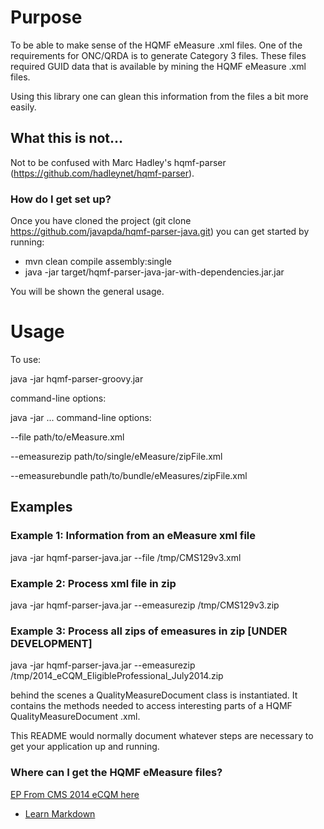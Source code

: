 # Purpose #
To be able to make sense of the HQMF eMeasure .xml files.  One of the requirements for ONC/QRDA is to generate Category 3 files.  These files required GUID data that is available by mining the HQMF eMeasure .xml files.

Using this library one can glean this information from the files a bit more easily.

## What this is not... ##
 Not to be confused with Marc Hadley's hqmf-parser (https://github.com/hadleynet/hqmf-parser).

### How do I get set up? ###

Once you have cloned the project (git clone https://github.com/javapda/hqmf-parser-java.git) you can
get started by running:

*  mvn clean compile assembly:single
*  java -jar target/hqmf-parser-java-jar-with-dependencies.jar.jar 

You will be shown the general usage.



# Usage #

To use:

java -jar hqmf-parser-groovy.jar <command-line-options>

command-line options:

java -jar ... <command-line-options>
command-line options:

   --file path/to/eMeasure.xml

   --emeasurezip path/to/single/eMeasure/zipFile.xml

   --emeasurebundle path/to/bundle/eMeasures/zipFile.xml


## Examples ##

### Example 1: Information from an eMeasure xml file ###
java -jar hqmf-parser-java.jar --file /tmp/CMS129v3.xml

### Example 2: Process xml file in zip ###
java -jar hqmf-parser-java.jar --emeasurezip /tmp/CMS129v3.zip

### Example 3: Process all zips of emeasures in zip [UNDER DEVELOPMENT] ###
java -jar hqmf-parser-java.jar --emeasurezip /tmp/2014_eCQM_EligibleProfessional_July2014.zip


behind the scenes a QualityMeasureDocument class is instantiated.  It contains the methods needed to access interesting parts of a HQMF QualityMeasureDocument .xml.


This README would normally document whatever steps are necessary to get your application up and running.

### Where can I get the HQMF eMeasure files? ###
[EP From CMS 2014 eCQM here](http://cms.gov/Regulations-and-Guidance/Legislation/EHRIncentivePrograms/Downloads/2014_eCQM_EligibleProfessional_July2014.zip)



* [Learn Markdown](https://bitbucket.org/tutorials/markdowndemo)
